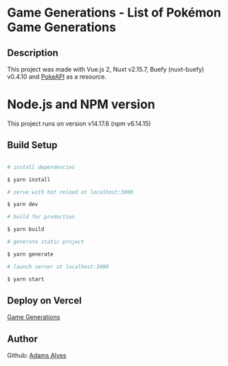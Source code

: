 # Game Generations - List of Pokémon Game Generations

  ## Description
  This project was made with Vue.js 2, Nuxt v2.15.7, Buefy (nuxt-buefy) v0.4.10 and [PokeAPI](https://pokeapi.co/) as a resource.

# Node.js and NPM version

This project runs on version v14.17.6 (npm v6.14.15)


## Build Setup  

```bash

# install dependencies

$ yarn install

# serve with hot reload at localhost:3000

$ yarn dev

# build for production

$ yarn build

# generate static project

$ yarn generate

# launch server at localhost:3000

$ yarn start

```

## Deploy on Vercel

[Game Generations](https://game-generations.vercel.app/)

## Author
Github: [Adams Alves](https://github.com/adamsalves)
